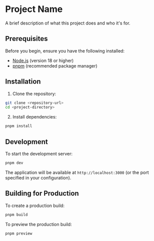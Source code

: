 # Project Name

A brief description of what this project does and who it's for.

## Prerequisites

Before you begin, ensure you have the following installed:
- [Node.js](https://nodejs.org/) (version 18 or higher)
- [pnpm](https://pnpm.io/) (recommended package manager)

## Installation

1. Clone the repository:
```bash
git clone <repository-url>
cd <project-directory>
```

2. Install dependencies:
```bash
pnpm install
```

## Development

To start the development server:

```bash
pnpm dev
```

The application will be available at `http://localhost:3000` (or the port specified in your configuration).

## Building for Production

To create a production build:

```bash
pnpm build
```

To preview the production build:

```bash
pnpm preview
```

